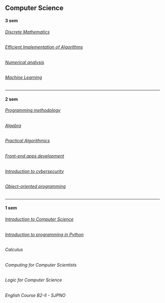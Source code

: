 

## Computer Science

#### 3 sem

###### [Discrete Mathematics](https://github.com/aszkiel71/uwr/tree/main/informatyka%20%5Bcomputer%20science%5D/%5B25-W%5D%20Matematyka%20Dyskretna%20M)
###### [Efficient Implementation of Algorithms](https://github.com/aszkiel71/uwr/tree/main/informatyka%20%5Bcomputer%20science%5D/%5B25-W%5D%20MIA)
###### [Numerical analysis](https://github.com/aszkiel71/uwr/tree/main/informatyka%20%5Bcomputer%20science%5D/%5B25-W%5D%20Analiza%20Numeryczna)
###### [Machine Learning](https://github.com/aszkiel71/uwr/tree/main/informatyka%20%5Bcomputer%20science%5D/%5B25-W%5D%20Uczenie%20Maszynowe)


_________
#### 2 sem

###### [Programming methodology](https://github.com/aszkiel71/uwr/tree/main/informatyka%20%5Bcomputer%20science%5D/%5B25-S%5D%20Metody%20Programowania)
###### [Algebra](https://github.com/aszkiel71/uwr/tree/main/informatyka%20%5Bcomputer%20science%5D/%5B25-S%5D%20Algebra)
###### [Practical Algorithmics](https://github.com/aszkiel71/uwr/tree/main/informatyka%20%5Bcomputer%20science%5D/%5B25-S%5D%20Algorytmika%20Praktyczna)
###### [Front-end apps development](https://github.com/aszkiel71/uwr/tree/main/informatyka%20%5Bcomputer%20science%5D/%5B25-S%5D%20KURS%20App%20Frontend%20%5BENG%5D)
###### [Introduction to cybersecurity](https://github.com/aszkiel71/uwr/tree/main/informatyka%20%5Bcomputer%20science%5D/%5B25-S%5D%20Wstep%20do%20Bezpieczenstwa%20Komputerowego)
###### [Object-oriented programming](https://github.com/aszkiel71/uwr/tree/main/informatyka%20%5Bcomputer%20science%5D/%5B25-S%5D%20Programowanie%20Obiektowe)

_________
#### 1 sem

###### [Introduction to Computer Science](https://github.com/aszkiel71/uwr/tree/main/informatyka%20%5Bcomputer%20science%5D/%5B24-W%5D%20Wstep%20do%20informatyki)
###### [Introduction to programming in Python](https://github.com/aszkiel71/uwr/tree/main/informatyka%20%5Bcomputer%20science%5D/%5B24-W%5D%20Wstep%20do%20pythona)

###### Calculus 

###### Computing for Computer Scientists 

###### Logic for Computer Science

###### English Course B2-II - SJPNO
